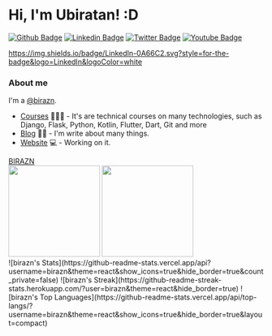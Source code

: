 # Hi, I'm Ubiratan! :D

[![Github Badge](https://img.shields.io/badge/-Github-000?style=flat-square&logo=Github&logoColor=white&link=https://github.com/birazn)](https://github.com/birazn)
[![Linkedin Badge](https://img.shields.io/badge/-LinkedIn-blue?style=flat-square&logo=Linkedin&logoColor=white&link=https://www.linkedin.com/in/birazn/)](https://www.linkedin.com/in/birazn/)
[![Twitter Badge](https://img.shields.io/badge/-Twitter-1ca0f1?style=flat-square&labelColor=1ca0f1&logo=twitter&logoColor=white&link=https://twitter.com/birazn)](https://twitter.com/birazn)
[![Youtube Badge](https://img.shields.io/badge/-YouTube-ff0000?style=flat-square&labelColor=ff0000&logo=youtube&logoColor=white&link=https://www.youtube.com/user/birazn)](https://www.youtube.com/user/birazn)

https://img.shields.io/badge/LinkedIn-0A66C2.svg?style=for-the-badge&logo=LinkedIn&logoColor=white

### About me
I'm a [@birazn](https://www.onucleo.com.br/).

- [Courses](https://www.onucleo.com.br/) 👨🏼‍🏫 - It's are technical courses on many technologies, such as Django, Flask, Python, Kotlin, Flutter, Dart, Git and more
- [Blog](https://www.onucleo.com.br/) ✍🏼 - I'm write about many things.
- [Website](https://onucleo.com.br/) 💻 - Working on it.


 <div>
  <a href="https://github.com/birazn" target="_blank">BIRAZN</a> <br>
 
  <img height="180em" src="https://github-readme-stats.vercel.app/api?username=birazn&theme=prussian&show_icons=true&hide_border=false&count_private=false&include_all_commits=true" />
 
  <img height="180em" src="https://github-readme-stats.vercel.app/api/top-langs/?username=birazn&theme=prussian&show_icons=true&hide_border=false&layout=compact"/>
 </div>
![birazn's Stats](https://github-readme-stats.vercel.app/api?username=birazn&theme=react&show_icons=true&hide_border=true&count_private=false)
![birazn's Streak](https://github-readme-streak-stats.herokuapp.com/?user=birazn&theme=react&hide_border=true)
![birazn's Top Languages](https://github-readme-stats.vercel.app/api/top-langs/?username=birazn&theme=react&show_icons=true&hide_border=true&layout=compact)